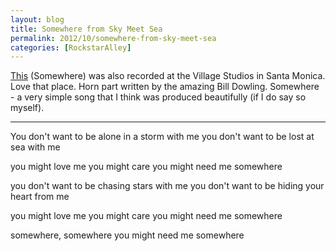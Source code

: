 ```yaml
---
layout: blog
title: Somewhere from Sky Meet Sea
permalink: 2012/10/somewhere-from-sky-meet-sea
categories: [RockstarAlley]
---
```


<a href="http://kristeraxel.com/media/2012-kristeraxel-Somewhere.mp3">This</a> (Somewhere) was also recorded at the Village Studios in Santa Monica. Love that place. Horn part written by the amazing Bill Dowling. Somewhere - a very simple song that I think was produced beautifully (if I do say so myself).

____

You don't want to be 
alone in a storm with me 
you don't want to be 
lost at sea with me 

you might love me 
you might care 
you might need me 
somewhere 

you don't want to be 
chasing stars with me 
you don't want to be 
hiding your heart from me 

you might love me 
you might care 
you might need me 
somewhere 

somewhere, somewhere 
you might need me somewhere
